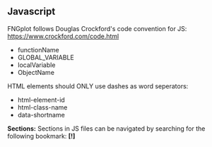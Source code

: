 ## Javascript

FNGplot follows Douglas Crockford's code convention for JS: https://www.crockford.com/code.html
- functionName
- GLOBAL_VARIABLE
- localVariable
- ObjectName

HTML elements should ONLY use dashes as word seperators:
- html-element-id
- html-class-name
- data-shortname

**Sections:** Sections in JS files can be navigated by searching for the following bookmark: **[!]**
